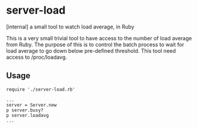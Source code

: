 # server-load
[internal] a small tool to watch load average, in Ruby

This is a very small trivial tool to have access to the number of load average from Ruby.
The purpose of this is to control the batch process to wait for load average
to go down below pre-defined threshold. This tool need access to /proc/loadavg.

## Usage
```
require './server-load.rb'

...
server = Server.new
p server.busy?
p server.loadavg
...
```
